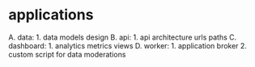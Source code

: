 # applications
A. data:
    1. data models design
B. api:
    1. api architecture urls paths
C. dashboard:
    1. analytics metrics views
D. worker: 
    1. application broker
    2. custom script for data moderations

